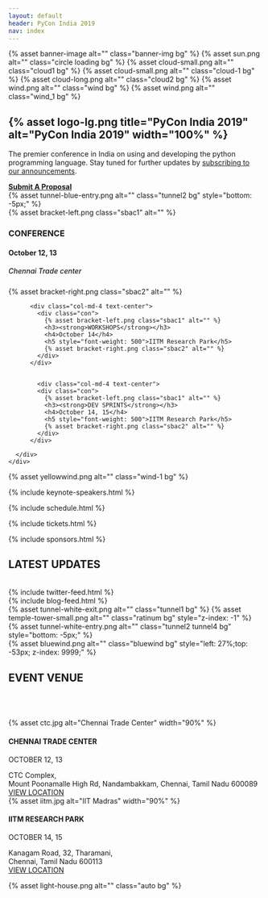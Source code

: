 ```yaml
---
layout: default
header: PyCon India 2019
nav: index
---
```


<section class="pycon-banner wrapper">
  {% asset banner-image alt="" class="banner-img bg" %}
  {% asset sun.png alt="" class="circle loading bg" %}
  {% asset cloud-small.png alt="" class="cloud1 bg" %}
  {% asset cloud-small.png alt="" class="cloud-1 bg" %}
  {% asset cloud-long.png alt="" class="cloud2 bg" %}
  {% asset wind.png alt="" class="wind bg" %}
  {% asset wind.png alt="" class="wind_1 bg" %}

  <div class="container">
    <div class="row">
      <div class="col-md-6"></div>
      <div class="col-md-6">
        <div class="pycon-banner-text">
          <div class="text-center conference">
            <h1>{% asset logo-lg.png title="PyCon India 2019" alt="PyCon India 2019" width="100%" %}</h1>
            <p>
              The premier conference in India on using and
              developing the python programming language. Stay tuned
              for further updates by <a
              href="https://goo.gl/forms/GdtTebWL7mn3oKtW2">subscribing
              to our announcements</a>.
            </p>
          </div>
          <div class="text-center pycon-speakers-img dwd-buyticket" style="position: relative;">
            <a href="/2019/submit-a-proposal.html" class="dwd-link"><strong>Submit A Proposal</strong></a>
          </div>
        </div>
      </div>
    </div>
  </div>
  {% asset tunnel-blue-entry.png alt="" class="tunnel2 bg" style="bottom: -5px;" %}
</section>

<section class="pycon-counter wrapper">
  <div class="counter">
    <div class="container">
      <div class="row text-center wow fadeInDown">
          <div class="col-md-4 text-center">
            <div class="con">
              {% asset bracket-left.png class="sbac1" alt="" %}
              <h3><strong>CONFERENCE</strong></h3>
              <h4>October 12, 13</h4>
              <h5 style="font-weight: 500">Chennai Trade center</h5>
              {% asset bracket-right.png class="sbac2" alt="" %}
            </div>
          </div>

          <div class="col-md-4 text-center">
            <div class="con">
              {% asset bracket-left.png class="sbac1" alt="" %}
              <h3><strong>WORKSHOPS</strong></h3>
              <h4>October 14</h4>
              <h5 style="font-weight: 500">IITM Research Park</h5>
              {% asset bracket-right.png class="sbac2" alt="" %}
            </div>
          </div>


            <div class="col-md-4 text-center">
            <div class="con">
              {% asset bracket-left.png class="sbac1" alt="" %}
              <h3><strong>DEV SPRINTS</strong></h3>
              <h4>October 14, 15</h4>
              <h5 style="font-weight: 500">IITM Research Park</h5>
              {% asset bracket-right.png class="sbac2" alt="" %}
            </div>
          </div>

      </div>
    </div>
  </div>

  {% asset yellowwind.png alt="" class="wind-1 bg" %}
</section>

{% include keynote-speakers.html %}

{% include schedule.html %}

{% include tickets.html %}

{% include sponsors.html %}

<section class="latest-updates wrapper">
  <div class="wow fadeIn">
    <div class="col-md-12 text-center">
      <h2><strong>LATEST UPDATES</strong></h2>
    </div>
  </div>
  <br />
  <div class="container">
    <div class="row wow fadeIn">
      <div class="col-md-10 col-md-offset-1">
        <div class="col-md-6">
          <div class="updates">
            <!-- <h4>Tweets</h4> -->
            {% include twitter-feed.html %}
          </div>
        </div>
        <div class="col-md-6">
          {% include blog-feed.html %}
        </div>
      </div>
    </div>
  </div>
  {% asset tunnel-white-exit.png alt="" class="tunnel1 bg" %}
  {% asset temple-tower-small.png alt="" class="ratinum bg" style="z-index: -1" %}
  {% asset tunnel-white-entry.png alt="" class="tunnel2 tunnel4 bg" style="bottom: -5px;" %}
</section>

<section class="events-venue wrapper pycon-tab" >
  {% asset bluewind.png alt="" class="bluewind bg" style="left: 27%;top: -53px; z-index: 9999;" %}
  <div class="row wow fadeIn">
    <div class="col-md-12 text-center">
      <h2><strong>EVENT VENUE</strong></h2>
    </div>
  </div>
  <br /><br /><br />
  <div class="container">
    <div class="row wow fadeIn">
      <div class="col-md-10 col-md-offset-1">
        <div class="col-md-6">
          <div class="event-venue trade1 text-center">
            {% asset ctc.jpg alt="Chennai Trade Center" width="90%" %}
            <div class="bg-color"></div>
          </div>
          <div class="address">
            <h4><strong>CHENNAI TRADE CENTER</strong></h4>
            <p>OCTOBER 12, 13</p>
            <span>CTC Complex,<br /> Mount Poonamalle High Rd, Nandambakkam, Chennai, Tamil Nadu 600089</span>
            <div style="position: relative;">
              <a href="https://goo.gl/maps/SC9dmKXTpQSyKFPL8" class="dwd-link">VIEW LOCATION</a>
            </div>
          </div>
        </div>
        <div class="col-md-6">
          <div class="event-venue trade2 text-center">
            {% asset iitm.jpg alt="IIT Madras" width="90%" %}
            <div class="bg-color"></div>
          </div>
          <div class="address">
            <h4><strong>IITM RESEARCH PARK</strong></h4>
            <p>OCTOBER 14, 15</p>
            <span>Kanagam Road, 32, Tharamani,<br />Chennai, Tamil Nadu 600113</span>
            <div style="position: relative;">
              <a href="https://goo.gl/maps/EpycaA2UhZG7V3uL6" class="dwd-link">VIEW LOCATION</a>
            </div>
          </div>
        </div>
      </div>
    </div>
  </div>

  {% asset light-house.png alt="" class="auto bg" %}
</section>
